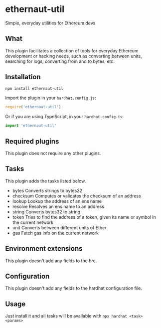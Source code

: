 # ethernaut-util

Simple, everyday utilities for Ethereum devs

## What

This plugin facilitates a collection of tools for everyday Ethereum development or hacking needs, such as converting between units, searching for logs, converting from and to bytes, etc.

## Installation

```bash
npm install ethernaut-util
```

Import the plugin in your `hardhat.config.js`:

```js
require('ethernaut-util')
```

Or if you are using TypeScript, in your `hardhat.config.ts`:

```ts
import 'ethernaut-util'
```

## Required plugins

This plugin does not require any other plugins.

## Tasks

This plugin adds the tasks listed below.

- bytes Converts strings to bytes32
- checksum Computes or validates the checksum of an address
- lookup Lookup the address of an ens name
- resolve Resolves an ens name to an address
- string Converts bytes32 to string
- token Tries to find the address of a token, given its name or symbol in the current network
- unit Converts between different units of Ether
- gas Fetch gas info on the current network

## Environment extensions

This plugin doesn't add any fields to the hre.

## Configuration

This plugin doesn't add any fields to the hardhat configuration file.

## Usage

Just install it and all tasks will be available with `npx hardhat <task> <params>`
